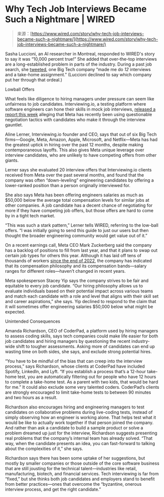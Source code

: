 <!--yml
category: 未分类
date: 2024-05-27 14:42:25
-->

# Why Tech Job Interviews Became Such a Nightmare | WIRED

> 来源：[https://www.wired.com/story/why-tech-job-interviews-became-such-a-nightmare/](https://www.wired.com/story/why-tech-job-interviews-became-such-a-nightmare/)

Sasha Luccioni, an AI researcher in Montreal, responded to WIRED's story to say it was “10,000 percent true!” She added that over-the-top interviews are a long-established problem in parts of the industry. During a past job search, she [tweeted](https://x.com/SashaMTL/status/1760771939931505024?s=20), one Big Tech company “made me do *12* interviews and a take-home assignment.” (Luccioni declined to say which company put her through that ordeal.)

Lowball Offers

What feels like diligence to hiring managers under pressure can seem like unfairness to job candidates. Interviewing.io, a testing platform where software engineers can hone their skills in mock job interviews, [released a report this week](https://interviewing.io/blog/how-to-negotiate-with-meta) alleging that Meta has recently been using questionable negotiation tactics with candidates who make it through the interview gauntlet.

Aline Lerner, Interviewing.io founder and CEO, says that out of six Big Tech firms—Google, Meta, Amazon, Apple, Microsoft, and Netflix—Meta has had the greatest uptick in hiring over the past 12 months, despite making contemporaneous layoffs. This also gives Meta unique leverage over interview candidates, who are unlikely to have competing offers from other giants.

Lerner says she evaluated 20 interview offers that Interviewing.io clients received from Meta over the past several months, and found that the company was often “down-leveling” engineering candidates by offering a lower-ranked position than a person originally interviewed for.

She also says Meta has been offering engineers salaries as much as $50,000 below the average total compensation levels for similar jobs at other companies. A job candidate has a decent chance of negotiating for more if they have competing job offers, but those offers are hard to come by in a tight tech market.

“This was such a stark pattern,” Lerner tells WIRED, referring to the low-ball offers. “I was initially going to send this guide to just our users but then thought the broader engineering community would get value out of it.”

On a recent earnings call, Meta CEO Mark Zuckerberg said the company has a backlog of positions to fill from last year, and that it plans to swap out certain job types for others this year. Although it has laid off tens of thousands of workers [since the end of 2022](https://www.wired.com/story/meta-layoffs-overhiring/), the company has indicated that its compensation philosophy and its compensation bands—salary ranges for different roles—haven’t changed in recent years.

Meta spokesperson Stacey Yip says the company strives to be fair and equitable to every job candidate. “Our hiring philosophy allows us to evaluate individuals based on their potential impact across various teams and match each candidate with a role and level that aligns with their skill set and career aspirations,” she says. Yip declined to respond to the claim that it will sometimes offer engineering salaries $50,000 below what might be expected.

Unintended Consequences

Amanda Richardson, CEO of CoderPad, a platform used by hiring managers to assess coding skills, says tech companies could make life easier for both job candidates and hiring managers by questioning the recent industry-wide shift to tougher assessments. Asking more of candidates can end up wasting time on both sides, she says, and exclude strong potential hires.

“You have to be mindful of the bias that can creep into the interview process,” says Richardson, whose clients at CoderPad have included Spotify, LinkedIn, and Lyft. “If you establish a process that’s a 12-hour take-home test, you are automatically filtering out for people who have 12 hours to complete a take-home test. As a parent with two kids, that would be hard for me.” It could also exclude some very talented coders. CoderPad’s clients are strongly encouraged to limit take-home tests to between 90 minutes and two hours as a result.

Richardson also encourages hiring and engineering managers to test candidates on collaborative problems during live-coding tests, instead of simply observing how an engineer is working alone. That helps test what it would be like to actually work together if that person joined the company. And rather than ask a candidate to build a sample product or solve a problem dreamed up just for the interview, Richardson suggests presenting real problems that the company’s internal team has already solved. “That way, when the candidate presents an idea, you can fast-forward to talking about the complexities of it,” she says.

Richardson says there has been some uptake of her suggestions, but mostly by smaller companies or those outside of the core software business that are still jousting for the technical talent—industries like retail, manufacturing, biotech, and financial services. Tech interviewing is far from “fixed,” but she thinks both job candidates and employers stand to benefit from better practices—ones that overcome the “byzantine, onerous interview process, and get the right candidate.”